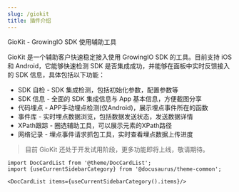 ```yaml
---
slug: /giokit
title: 插件介绍
---
```


GioKit - GrowingIO SDK 使用辅助工具

GioKit 是一个辅助客户快速稳定接入使用 GrowingIO SDK 的工具。目前支持 iOS 和 Android，它能够快速检测 SDK 是否集成成功，并能够在面板中实时反馈接入的 SDK 信息，具体包括以下功能：

- SDK 自检 - SDK 集成检测，包括初始化参数，配置参数等
- SDK 信息 - 全面的 SDK 集成信息与 App 基本信息，方便截图分享
- 代码埋点  - APP手动埋点检测(仅Android)，展示埋点事件所在的函数
- 事件库 - 实时埋点数据浏览，包括数据发送状态，发送数据详情
- XPath跟踪 - 圈选辅助工具，可以展示元素的XPath路径
- 网络记录 - 埋点事件请求抓包工具，实时查看埋点数据上传进度

> 目前 GioKit 还处于开发试用阶段，更多功能即将上线，敬请期待。


```mdx-code-block
import DocCardList from '@theme/DocCardList';
import {useCurrentSidebarCategory} from '@docusaurus/theme-common';

<DocCardList items={useCurrentSidebarCategory().items}/>
```
